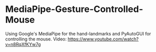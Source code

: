 # MediaPipe-Gesture-Controlled-Mouse

Using Google's MediaPipe for the hand-landmarks and PyAutoGUI for controlling the mouse.
Video: https://www.youtube.com/watch?v=n8RqXfKYw7g
